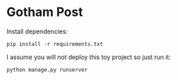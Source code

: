 # Gotham Post

Install dependencies:

    pip install -r requirements.txt

I assume you will not deploy this toy project so just run it:

    python manage.py runserver
